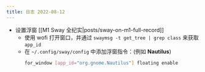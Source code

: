 ```yaml
---
title: 日志 2022-08-12
---
```


* 设置浮窗 [[M1 Sway 全纪实|posts/sway-on-m1-full-record]]
    * 使用 wofi 打开窗口，并通过 `swaymsg -t get_tree | grep class` 来获取
      `app_id`
    * 在 `~/.config/sway/config` 中添加浮窗指令：(例如 **Nautilus**)
      ```bash
      for_window [app_id="org.gnome.Nautilus"] floating enable
      ```
